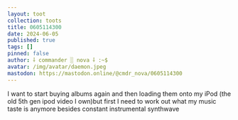 ```yaml
---
layout: toot
collection: toots
title: 0605114300
date: 2024-06-05
published: true
tags: []
pinned: false
author: ⸸ commander ░ nova ⸸ :~$
avatar: /img/avatar/daemon.jpeg
mastodon: https://mastodon.online/@cmdr_nova/0605114300
---
```


I want to start buying albums again and then loading them onto my iPod (the old 5th gen ipod video I own)but first I need to work out what my music taste is anymore besides constant instrumental synthwave
